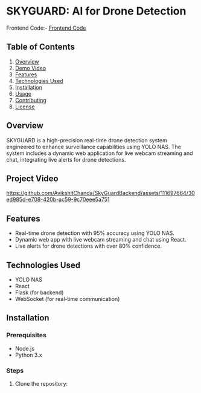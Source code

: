 # SKYGUARD: AI for Drone Detection
Frontend Code:- [Frontend Code](https://github.com/AvikshitChanda/SkyGuard)
## Table of Contents
1. [Overview](#overview)
2. [Demo Video](#demo-video)
3. [Features](#features)
4. [Technologies Used](#technologies-used)
5. [Installation](#installation)
6. [Usage](#usage)
7. [Contributing](#contributing)
8. [License](#license)
   
## Overview
SKYGUARD is a high-precision real-time drone detection system engineered to enhance surveillance capabilities using YOLO NAS. The system includes a dynamic web application for live webcam streaming and chat, integrating live alerts for drone detections.

## Project Video

https://github.com/AvikshitChanda/SkyGuardBackend/assets/111697664/30ed985d-e708-420b-ac59-9c70eee5a751

## Features
- Real-time drone detection with 95% accuracy using YOLO NAS.
- Dynamic web app with live webcam streaming and chat using React.
- Live alerts for drone detections with over 80% confidence.

## Technologies Used
- YOLO NAS
- React
- Flask (for backend)
- WebSocket (for real-time communication)

## Installation
### Prerequisites
- Node.js
- Python 3.x

### Steps
1. Clone the repository:
